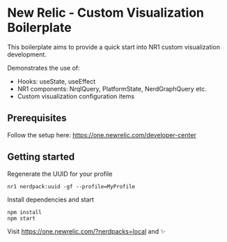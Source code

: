 # New Relic - Custom Visualization Boilerplate

This boilerplate aims to provide a quick start into NR1 custom visualization development.

Demonstrates the use of:
- Hooks: useState, useEffect
- NR1 components: NrqlQuery, PlatformState, NerdGraphQuery etc.
- Custom visualization configuration items

## Prerequisites
Follow the setup here:
https://one.newrelic.com/developer-center

## Getting started
Regenerate the UUID for your profile
```
nr1 nerdpack:uuid -gf --profile=MyProfile
```

Install dependencies and start
```
npm install
npm start
```

Visit https://one.newrelic.com/?nerdpacks=local and :sparkles: